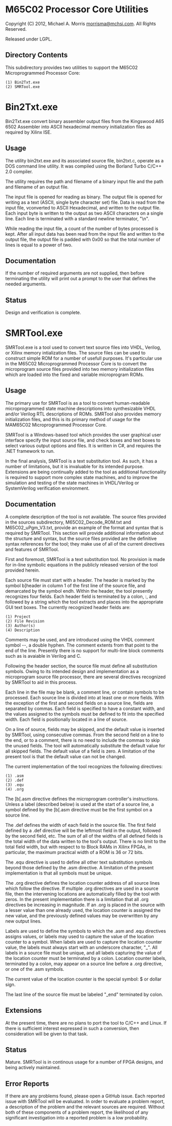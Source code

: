 M65C02 Processor Core Utilities
===============================

Copyright (C) 2012, Michael A. Morris <morrisma@mchsi.com>.
All Rights Reserved.

Released under LGPL.

Directory Contents
------------------

This subdirectory provides two utilities to support the M65C02 Microprogrammed
Processor Core:

    (1) Bin2Txt.exe
    (2) SMRTool.exe
    
Bin2Txt.exe
===========

Bin2Txt.exe convert binary assembler output files from the Kingswood A65 6502 Assembler
into ASCII hexadecimal memory initialization files as required by Xilinx ISE. 

Usage
-----

The utility bin2txt.exe and its associated source file, bin2txt.c, operate as a
DOS command line utility. It was compiled using the Borland Turbo C/C++ 2.0 compiler.

The utility requires the path and filename of a binary input file and
the path and filename of an output file.

The input file is opened for reading as binary. The output file is opened for writing
as a text (ASCII, single byte character set) file. Data is read from the input file,
vconverted to ASCII Hexadecimal, and written to the output file. Each input byte
is written to the output as two ASCII characters on a single line. Each line is
terminated with a standard newline terminator, "\n".

While reading the input file, a count of the number of bytes processed is kept.
After all input data has been read from the input file and written to the output
file, the output file is padded with 0x00 so that the total number of lines is
equal to a power of two.

Documentation
-------------

If the number of required arguments are not supplied, then before terminating the
utility will print out a prompt to the user that defines the needed arguments.

Status
------

Design and verification is complete.

SMRTool.exe
===========

SMRTool.exe is a tool used to convert text source files into VHDL, Verilog,
or Xilinx memory intialization files. The source files can be used to construct
simple ROM for a number of usefull purposes. It's particular use in the M65C02
Microprogrammed Processor Core is to convert the microprogram source files provided
into two memory initialization files which are loaded into the fixed and variable
microprogram ROMs.

Usage
-----

The primary use for SMRTool is as a tool to convert human-readable microprogrammed
state machine descriptions into synthesizable VHDL and/or Verilog RTL descriptions
of ROMs. SMRTool also provides memory initialization files, and this is
its primary method of usage for the MAM65C02 Microprogrammed Processor Core.

SMRTool is a Windows-based tool which provides the user graphical user interface
specify the input source file, and check boxes and text boxes to select various
output options and files. It is written in C#, and requires the .NET framework to
run. 

In the final analysis, SMRTool is a text substitution tool. As such, it has
a number of limitations, but it is invaluable for its intended purpose. Extensions
are being continually added to the tool as additional functionality is required
to support more complex state machines, and to improve the simulation and testing
of the state machines in VHDL/Verilog or SystemVerilog verification environment.

Documentation
-------------

A complete description of the tool is not available. The source files provided in
the sources subdirectory, M65C02_Decode_ROM.txt and M65C02_uPgm_V3.txt, provide
an example of the format and syntax that is required by SMRTool. This section
will provide additional information about the structure and syntax, but the source
files provided are the definitive syntax references for the tool; they make use 
of all of the current directives and features of SMRTool.

First and foremost, SMRTool is a text substitution tool. No provision is
made for in-line symbolic equations in the publicly released version of the tool
provided herein.

Each source file must start with a header. The header is marked by the symbol
b]header in column 1 of the first line of the source file, and demarcated by
the symbol endh. Within the header, the tool presently recognizes four fields.
Each header field is terminated by a colon, :, and followed by a string
which the tool extracts and places into the appropriate GUI text boxes. The currently
recognized header fields are:

    (1) Project
    (2) File Revision
    (3) Author(s)
    (4) Description

Comments may be used, and are introduced using the VHDL comment symbol --,
a double hyphen. The comment extents from that point to the end of the line. Presently
there is no support for multi-line block comments such as is avaiable in Verilog
and C.

Following the header section, the source file must define all substitution symbols.
Owing to its intended design and implementation as a microprogram source file processor,
there are several directives recognized by SMRTool to aid in this process. 

Each line in the file may be blank, a comment line, or contain symbols to be processed.
Each source line is divided into at least one or more fields.  With the exception
of the first and second fields on a source line, fields are separated by commas. 
Each field is specified to have a constant width, and the values assigned to
the symbols must be defined to fit into the specified width. Each field is
positionally located in a line of source.

On a line of source, fields may be skipped, and the default value is inserted by
SMRTool, using consecutive commas. From the second field on a line to the
end, or to a comment, there is no need to include the commas to skip the unused
fields. The tool will automatically substitute the default value for all skipped
fields. The default value of a field is zero. A limitation of the present tool is
that the default value can not be changed.

The current implementation of the tool recognizes the following directives:

    (1) .asm
    (2) .def
    (3) .equ
    (4) .org


The [b[.asm directive defines the microprogram controller's instructions.
Unless a label (described below) is used at the start of a source line, a symbol
defined by the [b[.asm directive must be the first symbol on a source line.

The .def defines the width of each field in the source file. The first
field defined by a .def directive will be the leftmost field in the output,
followed by the second field, etc. The sum of all of the widths of all defined fields
is the total width of the data written to the tool's output. There is no limit to
the total field width, but with respect to to Block RAMs in Xilinx FPGAs, in particular,
the maximum practical width of a ROM is 36 or 72 bits.

The .equ directive is used to define all other text substitution symbols
beyond those defined by the .asm directive. A limitation of the present
implementation is that all symbols must be unique. 

The .org directive defines the location counter address of all source lines
which follow the directive. If multiple .org directives are used in a source
file, then the intervening locations are automatically filled by the tool with zeros.
In the present implementation there is a limitation that all .org directives
be increasing in magnitude. If an .org is placed in the source with a lesser
value than one already used, the location counter is assigned the new value, and
the previously defined values may be overwritten by any new output lines.

Labels are used to define the symbols to which the .asm and .equ
directives assigns values, or labels may used to capture the value of the location
counter to a symbol. When labels are used to capture the location counter value,
the labels must always start with an underscore character, "_". All labels in a
source file must be unique, and all labels capturing the value of the location counter
must be terminated by a colon. Location counter labels, terminated by a colon, may
appear on a source line before a .org directive, or one of the .asm
symbols.

The current value of the location counter is the special symbol: $ or dollar
sign.

The last line of the source file must be labeled "_end" terminated by colon.

Extensions
----------

At the present time, there are no plans to port the tool to C/C++ and Linux.
If there is sufficient interest expressed in such a conversion, then consideration
will be given to that task.

Status
------

Mature. SMRTool is in continous usage for a number of FPGA designs, and being
actively maintained.

Error Reports
-------------

If there are any problems found, please open a GitHub issue. Each reported
issue with SMRTool will be evaluated. In order to evaluate a problem report,
a description of the problem and the relevant sources are required. Without both
of these components of a problem report, the likelihood of any significant investigation
into a reported problem is a low probability.
